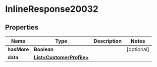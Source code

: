 

# InlineResponse20032

## Properties

Name | Type | Description | Notes
------------ | ------------- | ------------- | -------------
**hasMore** | **Boolean** |  |  [optional]
**data** | [**List&lt;CustomerProfile&gt;**](CustomerProfile.md) |  | 



